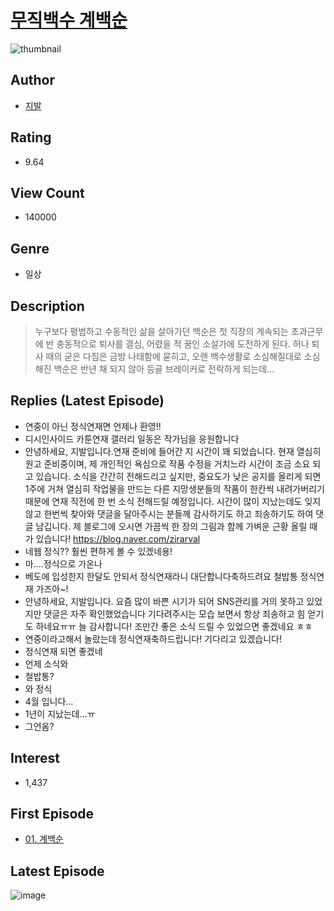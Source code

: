 # [무직백수 계백순](https://comic.naver.com/bestChallenge/list?titleId=785438)
![thumbnail](https://image-comic.pstatic.net/user_contents_data/challenge_comic/2022/02/09/351427/thumbnail_202x16467fc223c_af05_4c0a_b2f2_711ae8d99138_00000102.JPEG)

## Author
- [지발](https://comic.naver.com/artistTitle?id=351427)

## Rating
- 9.64

## View Count
- 140000

## Genre
- 일상

## Description
> 누구보다 평범하고 수동적인 삶을 살아가던 백순은 첫 직장의 계속되는 초과근무에 반 충동적으로 퇴사를 결심, 어렸을 적 꿈인 소설가에 도전하게 된다. 허나 퇴사 때의 굳은 다짐은 금방 나태함에 묻히고, 오랜 백수생활로 소심해질대로 소심해진 백순은 반년 채 되지 않아 등골 브레이커로 전락하게 되는데…

## Replies (Latest Episode)
- 연중이 아닌 정식연재면 언제나 환영!!
- 디시인사이드 카툰연재 갤러리 일동은 작가님을 응원합니다
- 안녕하세요, 지발입니다.연재 준비에 들어간 지 시간이 꽤 되었습니다. 현재 열심히 원고 준비중이며, 제 개인적인 욕심으로 작품 수정을 거치느라 시간이 조금 소요 되고 있습니다. 소식을 간간히 전해드리고 싶지만, 중요도가 낮은 공지를 올리게 되면 1주에 거쳐 열심히 작업물을 만드는 다른 지망생분들의 작품이 한칸씩 내려가버리기때문에 연재 직전에 한 번 소식 전해드릴 예정입니다. 시간이 많이 지났는데도 잊지않고 한번씩 찾아와 댓글을 달아주시는 분들께 감사하기도 하고 죄송하기도 하여 댓글 남깁니다. 제 블로그에 오시면 가끔씩 한 장의 그림과 함께 가벼운 근황 올릴 때가 있습니다! https://blog.naver.com/zirarval
- 네웹 정식?? 훨씬 편하게 볼 수 있겠네용!
- 마....정식으로 가온나
- 베도에 입성한지 한달도 안되서 정식연재라니 대단합니다축하드려요 철밥통 정식연재 가즈아~!
- 안녕하세요, 지발입니다. 요즘 많이 바쁜 시기가 되어 SNS관리를 거의 못하고 있었지만 댓글은 자주 확인했었습니다 기다려주시는 모습 보면서 항상 죄송하고 힘 얻기도 하네요ㅠㅠ 늘 감사합니다! 조만간 좋은 소식 드릴 수 있었으면 좋겠네요 ㅎㅎ
- 연중이라고해서 놀랐는데 정식연재축하드립니다! 기다리고 있겠습니다!
- 정식연재 되면 좋겠네
- 언제 소식와
- 철밥통?
- 와 정식
- 4월 입니다...
- 1년이 지났는데...ㅠ
- 그언옴?

## Interest
- 1,437

## First Episode
- [01. 계백순](https://comic.naver.com/bestChallenge/detail?titleId=785438&no=1)

## Latest Episode
![image](https://image-comic.pstatic.net/user_contents_data/challenge_comic/2022/06/07/351427/upload_3991375854159028787.jpeg)
